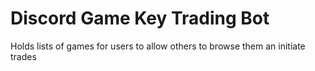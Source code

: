 # Discord Game Key Trading Bot
Holds lists of games for users to allow others to browse them an initiate trades
